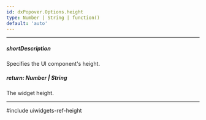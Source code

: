 ```yaml
---
id: dxPopover.Options.height
type: Number | String | function()
default: 'auto'
---
```

---
##### shortDescription
Specifies the UI component's height.

##### return: Number | String
The widget height.

---
#include uiwidgets-ref-height